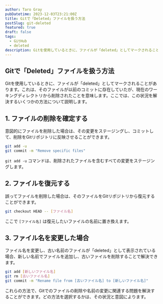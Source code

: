 ```yaml
---
author: Taro Gray
pubDatetime: 2023-12-03T23:21:00Z
title: Gitで「Deleted」ファイルを扱う方法
postSlug: git-deleted
featured: true
draft: false
tags:
  - GitHub
  - deleted
description: Gitを使用しているときに、ファイルが「deleted」としてマークされることがあります。これは、そのファイルが以前のコミットに存在していたが、現在のワーキングディレクトリから削除されたことを意味します。ここでは、この状況を解決するいくつかの方法について説明します。
---
```


## Gitで「Deleted」ファイルを扱う方法

Gitを使用しているときに、ファイルが「deleted」としてマークされることがあります。これは、そのファイルが以前のコミットに存在していたが、現在のワーキングディレクトリから削除されたことを意味します。ここでは、この状況を解決するいくつかの方法について説明します。

## 1. ファイルの削除を確定する

意図的にファイルを削除した場合は、その変更をステージングし、コミットして、削除をGitリポジトリに反映させることができます。

```bash
git add -u
git commit -m "Remove specific files"
```

`git add -u` コマンドは、削除されたファイルを含むすべての変更をステージングします。

## 2. ファイルを復元する

誤ってファイルを削除した場合は、そのファイルをGitリポジトリから復元することができます。

```bash
git checkout HEAD -- [ファイル名]
```

ここで `[ファイル名]` は復元したいファイルの名前に置き換えます。

## 3. ファイル名を変更した場合

ファイル名を変更し、古い名前のファイルが「deleted」として表示されている場合、新しい名前でファイルを追加し、古いファイルを削除することで解決できます。

```bash
git add [新しいファイル名]
git rm [古いファイル名]
git commit -m "Rename file from [古いファイル名] to [新しいファイル名]"
```

これらの方法で、Gitでのファイルの削除や名前の変更に関連する問題を解決することができます。どの方法を選択するかは、その状況と意図によります。
